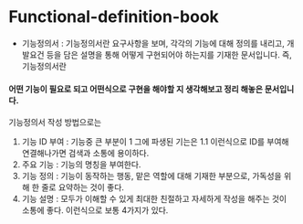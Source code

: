 # Functional-definition-book
* 기능정의서 : 기능정의서란 요구사항을 보며, 각각의 기능에 대해 정의를 내리고, 개발요건 등을 담은 설명을 통해 어떻게 구현되어야 하는지를 기재한 문서입니다.
즉, 기능정의서란
#### 어떤 기능이 필요로 되고 어떤식으로 구현을 해야할 지 생각해보고 정리 해놓은 문서입니다.
기능정의서 작성 방법으로는
1. 기능 ID 부여 : 기능중 큰 부분이 1 그에 파생된 기는은 1.1 이런식으로 ID를 부여해 연결해나가면 검색과 소통에 용이하다.
2. 주요 기능 : 기능의 명칭을 부여한다.
3. 기능 정의 : 기능이 동작하는 행동, 맡은 역할에 대해 기재한 부분으로, 가독성을 위해 한 줄로 요약하는 것이 좋다.
4. 기능 설명 : 모두가 이해할 수 있게 최대한 친절하고 자세하게 작성을 해주는 것이 소통에 좋다.
이런식으로 보통 4가지가 있다.
